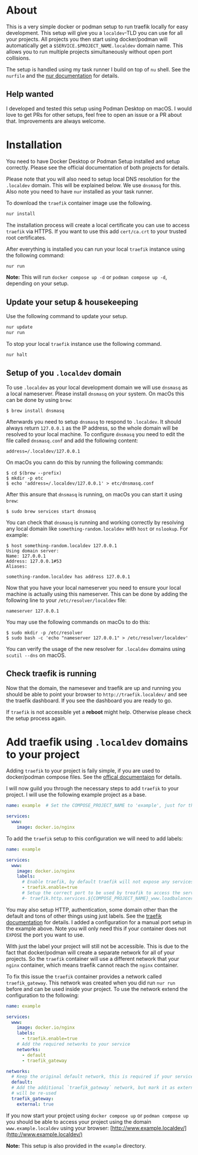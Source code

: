 # About

This is a very simple docker or podman setup to run traefik locally for easy development. This
setup will give you a `localdev`-TLD you can use for all your projects. All projects you then
start using docker/podman will automatically get a `$SERVICE.$PROJECT_NAME.localdev` domain
name. This allows you to run multiple projects simultaneously without open port collisions.

The setup is handled using my task runner I build on top of `nu` shell. See the `nurfile` and
the [nur documentation](https://nur-taskrunner.github.io/docs/) for details.

## Help wanted

I developed and tested this setup using Podman Desktop on macOS. I would love to get PRs for
other setups, feel free to open an issue or a PR about that. Improvements are always welcome.

# Installation

You need to have Docker Desktop or Podman Setup installed and setup correctly. Please see the
official documentation of both projects for details.

Please note that you will also need to setup local DNS resolution for the `.localdev` domain. This
will be explained below. We use `dnsmasq` for this. Also note you need to have `nur` installed as
your task runner.

To download the `traefik` container image use the following.

```bash
nur install
```

The installation process will create a local certificate you can use to access `traefik` via HTTPS.
If you want to use this add `cert/ca.crt` to your trusted root certificates.

After everything is installed you can run your local `traefik` instance using the following command:

```bash
nur run
```

**Note:** This will run `docker compose up -d` or `podman compose up -d`, depending on your setup.

## Update your setup & housekeeping

Use the following command to update your setup.

```bash
nur update
nur run
```

To stop your local `traefik` instance use the following command.

```bash
nur halt
```

## Setup of you `.localdev` domain

To use `.localdev` as your local development domain we will use `dnsmasq` as a local nameserver.
Please install `dnsmasq` on your system. On macOs this can be done by using `brew`:
```shell
$ brew install dnsmasq
```

Afterwards you need to setup `dnsmasq` to respond to `.localdev`. It should always return `127.0.0.1`
as the IP address, so the whole domain will be resolved to your local machine. To configure `dnsmasq`
you need to edit the file called `dnsmasq.conf` and add the following content:

```
address=/.localdev/127.0.0.1
```

On macOs you cann do this by running the following commands:
```shell
$ cd $(brew --prefix)
$ mkdir -p etc
$ echo 'address=/.localdev/127.0.0.1' > etc/dnsmasq.conf
```

After this ansure that `dnsmasq` is running, on macOs you can start it using `brew`:
```shell
$ sudo brew services start dnsmasq
```

You can check that `dnsmasq` is running and working correctly by resolving any local domain like
`something-random.localdev` with `host` or `nslookup`. For example:

```shell
$ host something-random.localdev 127.0.0.1
Using domain server:
Name: 127.0.0.1
Address: 127.0.0.1#53
Aliases:

something-random.localdev has address 127.0.0.1
```

Now that you have your local nameserver you need to ensure your local machine is actually using
this nameserver. This can be done by adding the following line to your `/etc/resolver/localdev`
file:

```
nameserver 127.0.0.1
```

You may use the following commands on macOs to do this:
```shell
$ sudo mkdir -p /etc/resolver
$ sudo bash -c 'echo "nameserver 127.0.0.1" > /etc/resolver/localdev'
```

You can verify the usage of the new resolver for `.localdev` domains using `scutil --dns` on macOS.

## Check traefik is running

Now that the domain, the namesever and traefik are up and running you should be able to point your
browser to `http://traefik.localdev/` and see the traefik dashboard. If you see the dashboard you
are ready to go.

If `traefik` is not accessible yet a **reboot** might help. Otherwise please check the setup process again.

# Add traefik using `.localdev` domains to your project

Adding `traefik` to your project is faily simple, if you are used to docker/podman compose files. See
the [offical documentaion](https://docs.docker.com/reference/compose-file/) for details.

I will now guild you through the necessary steps to add `traefik` to your project. I will use the
following example project as a base.

```yaml
name: example  # Set the COMPOSE_PROJECT_NAME to 'example', just for this documentation

services:
  www:
    image: docker.io/nginx
```

To add the `traefik` setup to this configuration we will need to add labels:

```yaml
name: example

services:
  www:
    image: docker.io/nginx
    labels:
      # Enable traefik, by default traefik will not expose any services
      - traefik.enable=true
      # Setup the correct port to be used by treafik to access the service, IF REQUIRED
      #- traefik.http.services.${COMPOSE_PROJECT_NAME}_www.loadbalancer.server.port=80
```

You may also setup HTTP, authentication, some domain other than the default and tons of other
things using just labels. See the [traefik documentation](https://doc.traefik.io/traefik/) for
details. I added a configuration for a manual port setup in the example above. Note you will only
need this if your container does not `EXPOSE` the port you want to use.

With just the label your project will still not be accessible. This is due to the fact that docker/podman
will create a separate network for all of your projects. So the `traefik` container will use a different
network that your `nginx` container, which means traefik cannot reach the `nginx` container.

To fix this issue the `traefik` container provides a network called `traefik_gateway`. This network
was created when you did run `nur run` before and can be used inside your project. To use the network
extend the configuration to the following:

```yaml
name: example

services:
  www:
    image: docker.io/nginx
    labels:
      - traefik.enable=true
    # Add the required networks to your service
    networks:
      - default
      - traefik_gateway

networks:
  # Keep the original default network, this is required if your services need to reach each other
  default:
  # Add the additional `traefik_gateway` network, but mark it as external so the existing network
  # will be re-used
  traefik_gateway:
    external: true
```

If you now start your project using `docker compose up` or `podman compose up` you should be able to
access your project using the domain `www.example.localdev` using your browser:
[http://www.example.localdev/](http://www.example.localdev/)

**Note:** This setup is also provided in the `example` directory.
